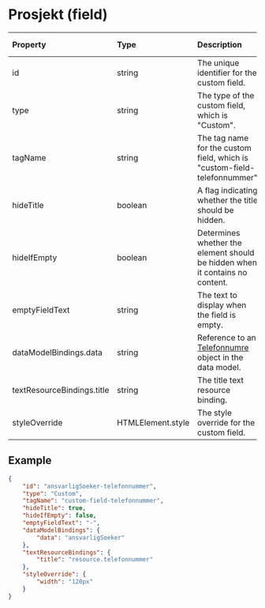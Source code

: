 # Prosjekt (field)

| Property                   | Type              | Description                                                                             | Default value |
| :------------------------- | :---------------- | :-------------------------------------------------------------------------------------- | :------------ |
| id                         | string            | The unique identifier for the custom field.                                             |               |
| type                       | string            | The type of the custom field, which is "Custom".                                        |               |
| tagName                    | string            | The tag name for the custom field, which is "custom-field-telefonnummer".               |               |
| hideTitle                  | boolean           | A flag indicating whether the title should be hidden.                                   | false         |
| hideIfEmpty                | boolean           | Determines whether the element should be hidden when it contains no content.            | false         |
| emptyFieldText             | string            | The text to display when the field is empty.                                            |               |
| dataModelBindings.data     | string            | Reference to an [Telefonnumre](../../classes/Telefonnumre.js) object in the data model. |               |
| textResourceBindings.title | string            | The title text resource binding.                                                        |               |
| styleOverride              | HTMLElement.style | The style override for the custom field.                                                |               |

## Example

```json
{
    "id": "ansvarligSoeker-telefonnummer",
    "type": "Custom",
    "tagName": "custom-field-telefonnummer",
    "hideTitle": true,
    "hideIfEmpty": false,
    "emptyFieldText": "-",
    "dataModelBindings": {
        "data": "ansvarligSoeker"
    },
    "textResourceBindings": {
        "title": "resource.telefonnummer"
    },
    "styleOverride": {
        "width": "120px"
    }
}
```
